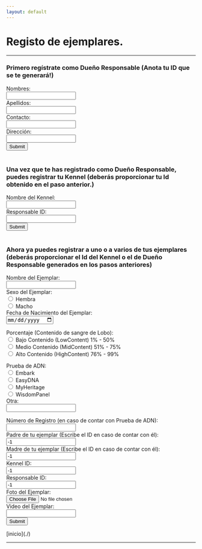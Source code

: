 ```yaml
---
layout: default
---
```

# Registo de ejemplares.
***

### Primero regístrate como Dueño Responsable (Anota tu ID que se te generará!)
<form action="http://152.70.122.144/amexpl/ins_pers.php" method="post" target="_blank">
Nombres:<br><input type="text" name="name"><br>
Apellidos:<br><input type="text" name="lastname"><br>
Contacto:<br><input type="text" name="contact"><br>
Dirección:<br><input type="text" name="address"><br>
<input type="submit"><br><br>
</form>

### Una vez que te has registrado como Dueño Responsable, puedes registrar tu Kennel (deberás proporcionar tu Id obtenido en el paso anterior.)
<form action="http://152.70.122.144/amexpl/ins_kennel.php" method="post" target="_blank">
Nombre del Kennel:<br><input type="text" name="criadero"><br>
Responsable ID:<br><input type="text" name="responsable"><br>
<input type="submit"><br><br>
</form>

### Ahora ya puedes registrar a uno o a varios de tus ejemplares (deberás proporcionar el Id del Kennel o el de Dueño Responsable generados en los pasos anteriores)
<form action="http://152.70.122.144/amexpl/ins_ejemplar.php" method="post" target="_blank">
Nombre del Ejemplar:<br><input type="text" name="ejemplar"><br>
Sexo del Ejemplar:<br>
<input type="radio" id="Hembra" name="sexo" value="Hembra">
<label for="Hembra">Hembra</label><br>
<input type="radio" id="Macho" name="sexo" value="Macho">
<label for="Macho">Macho</label><br>
Fecha de Nacimiento del Ejemplar:<br><input type="date" name="fnacim"><br>

Porcentaje (Contenido de sangre de Lobo):<br>
<input type="radio" id="LC" name="porcentaje" value="LC">
<label for="LC">Bajo Contenido (LowContent) 1% - 50% </label><br>
<input type="radio" id="MC" name="porcentaje" value="MC">
<label for="MC">Medio Contenido (MidContent) 51% - 75% </label><br>
<input type="radio" id="HC" name="porcentaje" value="HC">
<label for="HC">Alto Contenido (HighContent) 76% - 99% </label><br>
  
Prueba de ADN:<br>
<input type="radio" id="Embark" name="prueba" value="Embark">
<label for="Embark">Embark</label><br>
<input type="radio" id="EasyDNA" name="prueba" value="EasyDNA">
<label for="EasyDNA">EasyDNA</label><br>
<input type="radio" id="MyHeritage" name="prueba" value="MyHeritage">
<label for="MyHeritage">MyHeritage</label><br>
<input type="radio" id="WisdomPanel" name="prueba" value="WisdomPanel">
<label for="WisdomPanel">WisdomPanel</label><br>
Otra:<br><input type="text" name="prueba"><br>

Número de Registro (en caso de contar con Prueba de ADN):<br><input type="text" name="regprueba"><br>
Padre de tu ejemplar (Escribe el ID en caso de contar con él):<br><input type="number" name="fatherid" value="-1"><br>
Madre de tu ejemplar (Escribe el ID en caso de contar con él):<br><input type="number" name="motherid" value="-1"><br>
Kennel ID:<br><input type="number" name="kennelid" value="-1"><br>
Responsable ID:<br><input type="number" name="responsable" value="-1"><br>
Foto del Ejemplar:<br> <input type="file" name="foto"><br>
Video del Ejemplar:<br><input type="url" name="video"><br>
<input type="submit">
</form>
[inicio](./)

***
